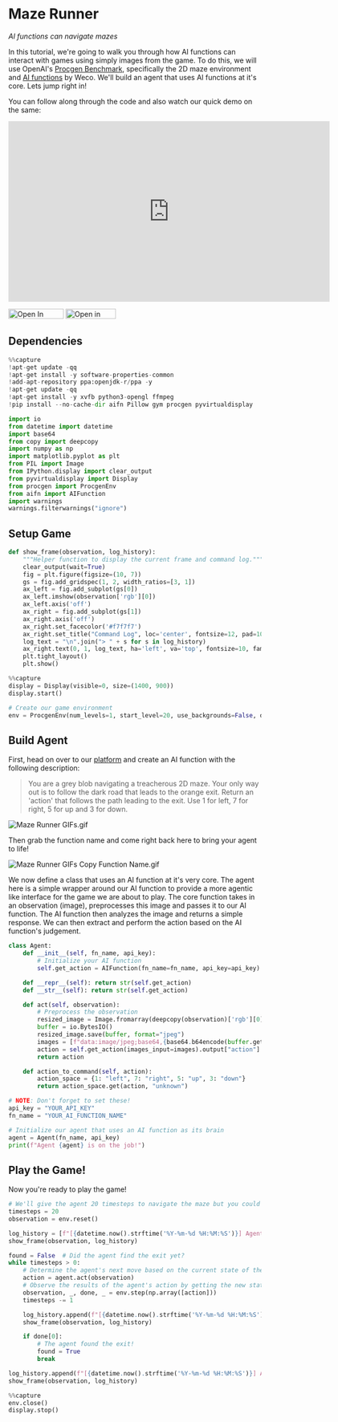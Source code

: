 # Maze Runner

*AI functions can navigate mazes*

In this tutorial, we're going to walk you through how AI functions can interact with games using simply images from the game. To do this, we will use OpenAI's [Procgen Benchmark](https://openai.com/index/procgen-benchmark/), specifically the 2D maze environment and [AI functions](https://www.aifunction.com/) by Weco. We'll build an agent that uses AI functions at it's core. Lets jump right in!

You can follow along through the code and also watch our quick demo on the same:
<iframe width="640" height="360" src="https://www.youtube.com/embed/DLZ6lhxAFYU" frameborder="0" allowfullscreen></iframe>

<a href="https://colab.research.google.com/github/WecoAI/aifn-python/blob/main/examples/maze_runner.ipynb" target="_parent"><img src="https://colab.research.google.com/assets/colab-badge.svg" alt="Open In Colab" width=110 height=20/></a>
<a target="_blank" href="https://lightning.ai/new?repo_url=https%3A%2F%2Fgithub.com%2FWecoAI%2Faifn-python%2Fblob%2Fmain%2Fexamples%2Fmaze_runner.ipynb"><img src="https://pl-bolts-doc-images.s3.us-east-2.amazonaws.com/app-2/studio-badge.svg" alt="Open in Studio" width=100 height=20/></a>

## Dependencies


```python
%%capture
!apt-get update -qq
!apt-get install -y software-properties-common
!add-apt-repository ppa:openjdk-r/ppa -y
!apt-get update -qq
!apt-get install -y xvfb python3-opengl ffmpeg
!pip install --no-cache-dir aifn Pillow gym procgen pyvirtualdisplay
```


```python
import io
from datetime import datetime
import base64
from copy import deepcopy
import numpy as np
import matplotlib.pyplot as plt
from PIL import Image
from IPython.display import clear_output
from pyvirtualdisplay import Display
from procgen import ProcgenEnv
from aifn import AIFunction
import warnings
warnings.filterwarnings("ignore")
```

## Setup Game


```python
def show_frame(observation, log_history):
    """Helper function to display the current frame and command log."""
    clear_output(wait=True)
    fig = plt.figure(figsize=(10, 7))
    gs = fig.add_gridspec(1, 2, width_ratios=[3, 1])
    ax_left = fig.add_subplot(gs[0])
    ax_left.imshow(observation['rgb'][0])
    ax_left.axis('off')
    ax_right = fig.add_subplot(gs[1])
    ax_right.axis('off')
    ax_right.set_facecolor('#f7f7f7')
    ax_right.set_title("Command Log", loc='center', fontsize=12, pad=10, color='black')
    log_text = "\n".join("> " + s for s in log_history)
    ax_right.text(0, 1, log_text, ha='left', va='top', fontsize=10, family='monospace', color='black', wrap=True)
    plt.tight_layout()
    plt.show()
```


```python
%%capture
display = Display(visible=0, size=(1400, 900))
display.start()
```


```python
# Create our game environment
env = ProcgenEnv(num_levels=1, start_level=20, use_backgrounds=False, distribution_mode="easy", num_envs=1, env_name="maze")
```

## Build Agent

First, head on over to our [platform](https://www.aifunction.com/function/new) and create an AI function with the following description:
> You are a grey blob navigating a treacherous 2D maze. Your only way out is to follow the dark road that leads to the orange exit. Return an 'action' that follows the path leading to the exit. Use 1 for left, 7 for right, 5 for up and 3 for down.

<!-- ![Maze Runner GIFs.gif](../docs/assets/maze_runner_create_fn.gif) -->
![Maze Runner GIFs.gif](<maze_runner_files/Maze Runner GIFs.gif>)

Then grab the function name and come right back here to bring your agent to life!

![Maze Runner GIFs Copy Function Name.gif](<maze_runner_files/Maze Runner GIFs cpy fn.gif>)

We now define a class that uses an AI function at it's very core. The agent here is a simple wrapper around our AI function to provide a more agentic like interface for the game we are about to play. The core function takes in an observation (image), preprocesses this image and passes it to our AI function. The AI function then analyzes the image and returns a simple response. We can then extract and perform the action based on the AI function's judgement.


```python
class Agent:
    def __init__(self, fn_name, api_key):
        # Initialize your AI function
        self.get_action = AIFunction(fn_name=fn_name, api_key=api_key)

    def __repr__(self): return str(self.get_action)
    def __str__(self): return str(self.get_action)

    def act(self, observation):
        # Preprocess the observation
        resized_image = Image.fromarray(deepcopy(observation)['rgb'][0].astype(np.uint8)).resize((1024, 1024))
        buffer = io.BytesIO()
        resized_image.save(buffer, format="jpeg")
        images = [f"data:image/jpeg;base64,{base64.b64encode(buffer.getvalue()).decode('utf-8')}"]
        action = self.get_action(images_input=images).output["action"]
        return action

    def action_to_command(self, action):
        action_space = {1: "left", 7: "right", 5: "up", 3: "down"}
        return action_space.get(action, "unknown")
```


```python
# NOTE: Don't forget to set these!
api_key = "YOUR_API_KEY"
fn_name = "YOUR_AI_FUNCTION_NAME"

# Initialize our agent that uses an AI function as its brain
agent = Agent(fn_name, api_key)
print(f"Agent {agent} is on the job!")
```

## Play the Game!

Now you're ready to play the game!


```python
# We'll give the agent 20 timesteps to navigate the maze but you could give it more if you'd like
timesteps = 20
observation = env.reset()

log_history = [f"[{datetime.now().strftime('%Y-%m-%d %H:%M:%S')}] Agent started navigating the maze"]
show_frame(observation, log_history)

found = False  # Did the agent find the exit yet?
while timesteps > 0:
    # Determine the agent's next move based on the current state of the environment
    action = agent.act(observation)
    # Observe the results of the agent's action by getting the new state of the environment
    observation, _, done, _ = env.step(np.array([action]))
    timesteps -= 1

    log_history.append(f"[{datetime.now().strftime('%Y-%m-%d %H:%M:%S')}] Agent says move {agent.action_to_command(action)}.")
    show_frame(observation, log_history)

    if done[0]:
        # The agent found the exit!
        found = True
        break

log_history.append(f"[{datetime.now().strftime('%Y-%m-%d %H:%M:%S')}] Agent found the exit!" if found else f"Agent did not find the exit.")
show_frame(observation, log_history)
```


```python
%%capture
env.close()
display.stop()
```
